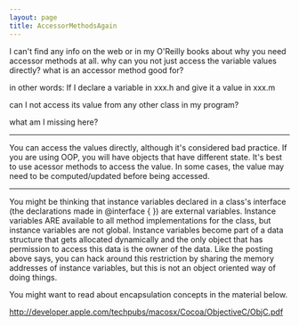 ```yaml
---
layout: page
title: AccessorMethodsAgain
---
```


I can't find any info on the web or in my O'Reilly books about why you need accessor methods at all.  why can you not just access the variable values directly?  what is an accessor method good for?

in other words:
If I declare a variable in xxx.h
and give it a value in xxx.m

can I not access its value from any other class in my program?

what am I missing here?

----

You can access the values directly, although it's considered bad practice.
If you are using OOP, you will have objects that have different state.  It's best to
use acessor methods to access the value.  In some cases, the value may need to
be computed/updated before being accessed.

----

You might be thinking that instance variables declared in a class's interface (the declarations made in @interface { }) are external variables. Instance variables ARE available to all method implementations for the class, but instance variables are not global. Instance variables become part of a data structure that gets allocated dynamically and the only object that has permission to access this data is the owner of the data. Like the posting above says, you can hack around this restriction by sharing the memory addresses of instance variables, but this is not an object oriented way of doing things.

You might want to read about encapsulation concepts in the material below.

http://developer.apple.com/techpubs/macosx/Cocoa/ObjectiveC/ObjC.pdf


